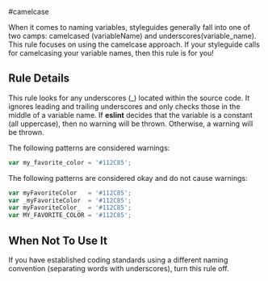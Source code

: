 #camelcase

When it comes to naming variables, styleguides generally fall into one of two camps: camelcased (variableName) and underscores(variable_name). This rule focuses on using the camelcase approach. If your styleguide calls for camelcasing your variable names, then this rule is for you!

## Rule Details

This rule looks for any underscores (_) located within the source code. It ignores leading and trailing underscores and only checks those in the middle of a variable name. If **eslint** decides that the variable is a constant (all uppercase), then no warning will be thrown. Otherwise, a warning will be thrown.

The following patterns are considered warnings:

```js
var my_favorite_color = '#112C85';
```

The following patterns are considered okay and do not cause warnings:

```js
var myFavoriteColor   = '#112C85';
var _myFavoriteColor  = '#112C85';
var myFavoriteColor_  = '#112C85';
var MY_FAVORITE_COLOR = '#112C85';
```

## When Not To Use It

If you have established coding standards using a different naming convention (separating words with underscores), turn this rule off.

